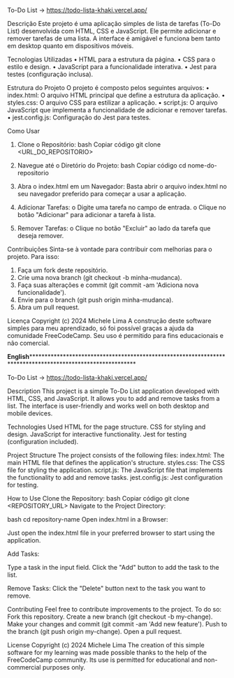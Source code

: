 To-Do List -> https://todo-lista-khaki.vercel.app/

Descrição
Este projeto é uma aplicação simples de lista de tarefas (To-Do List) desenvolvida com HTML, CSS e JavaScript. Ele permite adicionar e remover tarefas de uma lista. A interface é amigável e funciona bem tanto em desktop quanto em dispositivos móveis.


Tecnologias Utilizadas
•	HTML para a estrutura da página.
•	CSS para o estilo e design.
•	JavaScript para a funcionalidade interativa.
•	Jest para testes (configuração inclusa).


Estrutura do Projeto
O projeto é composto pelos seguintes arquivos:
•	index.html: O arquivo HTML principal que define a estrutura da aplicação.
•	styles.css: O arquivo CSS para estilizar a aplicação.
•	script.js: O arquivo JavaScript que implementa a funcionalidade de adicionar e remover tarefas.
•	jest.config.js: Configuração do Jest para testes.


Como Usar
1.	Clone o Repositório:
      bash
Copiar código
      git clone <URL_DO_REPOSITORIO>

2.	Navegue até o Diretório do Projeto:
      bash
    Copiar código
      cd nome-do-repositorio


3.	Abra o index.html em um Navegador:
Basta abrir o arquivo index.html no seu navegador preferido para começar a usar a aplicação.


4.	Adicionar Tarefas:
o	Digite uma tarefa no campo de entrada.
o	Clique no botão "Adicionar" para adicionar a tarefa à lista.


5.	Remover Tarefas:
o	Clique no botão "Excluir" ao lado da tarefa que deseja remover.


Contribuições
Sinta-se à vontade para contribuir com melhorias para o projeto. Para isso:
1.	Faça um fork deste repositório.
2.	Crie uma nova branch (git checkout -b minha-mudanca).
3.	Faça suas alterações e commit (git commit -am 'Adiciona nova funcionalidade').
4.	Envie para o branch (git push origin minha-mudanca).
5.	Abra um pull request.


Licença
Copyright (c) 2024 Michele Lima
A construção deste software simples para meu aprendizado, só foi possível graças a ajuda da comunidade FreeCodeCamp. Seu uso é permitido para fins educacionais e não comercial. 


******************English****************************************************************************************************************************

To-Do List -> https://todo-lista-khaki.vercel.app/

Description
This project is a simple To-Do List application developed with HTML, CSS, and JavaScript. It allows you to add and remove tasks from a list. The interface is user-friendly and works well on both desktop and mobile devices.


Technologies Used
HTML for the page structure.
CSS for styling and design.
JavaScript for interactive functionality.
Jest for testing (configuration included).


Project Structure
The project consists of the following files:
index.html: The main HTML file that defines the application's structure.
styles.css: The CSS file for styling the application.
script.js: The JavaScript file that implements the functionality to add and remove tasks.
jest.config.js: Jest configuration for testing.


How to Use
Clone the Repository:
bash
Copiar código
git clone <REPOSITORY_URL>
Navigate to the Project Directory:

bash
cd repository-name
Open index.html in a Browser:

Just open the index.html file in your preferred browser to start using the application.

Add Tasks:

Type a task in the input field.
Click the "Add" button to add the task to the list.

Remove Tasks:
Click the "Delete" button next to the task you want to remove.


Contributing
Feel free to contribute improvements to the project. To do so:
Fork this repository.
Create a new branch (git checkout -b my-change).
Make your changes and commit (git commit -am 'Add new feature').
Push to the branch (git push origin my-change).
Open a pull request.


License
Copyright (c) 2024 Michele Lima
The creation of this simple software for my learning was made possible thanks to the help of the FreeCodeCamp community. Its use is permitted for educational and non-commercial purposes only.
